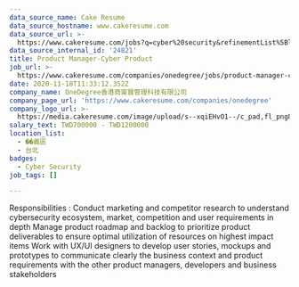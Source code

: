 ```yaml
---
data_source_name: Cake Resume
data_source_hostname: www.cakeresume.com
data_source_url: >-
  https://www.cakeresume.com/jobs?q=cyber%20security&refinementList%5Blang_name%5D%5B0%5D=English&refinementList%5Bsalary_type%5D=per_year&range%5Bsalary_range%5D%5Bmin%5D=1000000
data_source_internal_id: '24821'
title: Product Manager-Cyber Product
job_url: >-
  https://www.cakeresume.com/companies/onedegree/jobs/product-manager-cyber-saas-product
date: 2020-11-18T11:33:12.352Z
company_name: OneDegree香港商甯寶管理科技有限公司
company_page_url: 'https://www.cakeresume.com/companies/onedegree'
company_logo_url: >-
  https://media.cakeresume.com/image/upload/s--xqiEHvO1--/c_pad,fl_png8,h_200,w_200/v1578296147/zhabcskfo2ifv72dmwtx.png
salary_text: TWD700000 - TWD1200000
location_list:
  - ��義區
  - 台北
badges:
  - Cyber Security
job_tags: []

---
```


Responsibilities : Conduct marketing and competitor research to understand cybersecurity ecosystem, market, competition and user requirements in depth Manage product roadmap and backlog to prioritize product deliverables to ensure optimal utilization of resources on highest impact items Work with UX/UI designers to develop user stories, mockups and prototypes to communicate clearly the business context and product requirements with the other product managers, developers and business stakeholders